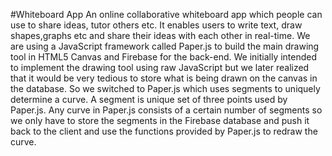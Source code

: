 
#Whiteboard App
An online collaborative whiteboard app which people can use to share ideas, tutor others etc. It enables users to write text, draw shapes,graphs etc and share their ideas with each other in real-time. We are using a JavaScript framework called Paper.js to build the main drawing tool in HTML5 Canvas and Firebase for the back-end. We initially intended to implement the drawing tool using raw JavaScript but we later realized that it would be very tedious to store what is being drawn on the canvas in the database. So we switched to Paper.js which uses segments to uniquely determine a curve. A segment is unique set of three points used by Paper.js. Any curve in Paper.js consists of a certain number of segments so we only have to store the segments in the Firebase database and push it back to the client and use the functions provided by Paper.js to redraw the curve.

